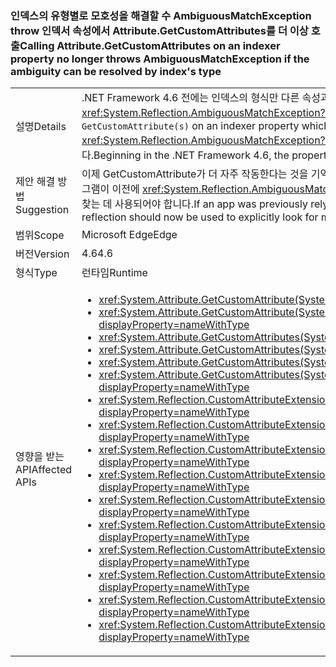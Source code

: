 ### <a name="calling-attributegetcustomattributes-on-an-indexer-property-no-longer-throws-ambiguousmatchexception-if-the-ambiguity-can-be-resolved-by-indexs-type"></a><span data-ttu-id="ccdc3-101">인덱스의 유형별로 모호성을 해결할 수 AmbiguousMatchException throw 인덱서 속성에서 Attribute.GetCustomAttributes를 더 이상 호출</span><span class="sxs-lookup"><span data-stu-id="ccdc3-101">Calling Attribute.GetCustomAttributes on an indexer property no longer throws AmbiguousMatchException if the ambiguity can be resolved by index's type</span></span>

|   |   |
|---|---|
|<span data-ttu-id="ccdc3-102">설명</span><span class="sxs-lookup"><span data-stu-id="ccdc3-102">Details</span></span>|<span data-ttu-id="ccdc3-103">.NET Framework 4.6 전에는 인덱스의 형식만 다른 속성과 다른 인덱서 속성에서 <code>GetCustomAttribute(s)</code>을 호출하면 <xref:System.Reflection.AmbiguousMatchException?displayProperty=name>에 결과가 발생했습니다.</span><span class="sxs-lookup"><span data-stu-id="ccdc3-103">Prior to the .NET Framework 4.6, calling <code>GetCustomAttribute(s)</code> on an indexer property which differed from another property only by the type of the index would result in an <xref:System.Reflection.AmbiguousMatchException?displayProperty=name>.</span></span> <span data-ttu-id="ccdc3-104">.NET Framework 4.6부터 속성의 특성이 올바르게 반환됩니다.</span><span class="sxs-lookup"><span data-stu-id="ccdc3-104">Beginning in the .NET Framework 4.6, the property's attributes will be correctly returned.</span></span>|
|<span data-ttu-id="ccdc3-105">제안 해결 방법</span><span class="sxs-lookup"><span data-stu-id="ccdc3-105">Suggestion</span></span>|<span data-ttu-id="ccdc3-106">이제 GetCustomAttribute가 더 자주 작동한다는 것을 기억하십시오.</span><span class="sxs-lookup"><span data-stu-id="ccdc3-106">Be aware that GetCustomAttribute(s) will work more frequently now.</span></span> <span data-ttu-id="ccdc3-107">응용 프로그램이 이전에 <xref:System.Reflection.AmbiguousMatchException?displayProperty=name>을 의존한 경우 리플렉션은 대신 다중 인덱서를 명시적으로 찾는 데 사용되어야 합니다.</span><span class="sxs-lookup"><span data-stu-id="ccdc3-107">If an app was previously relying on the <xref:System.Reflection.AmbiguousMatchException?displayProperty=name>, reflection should now be used to explicitly look for multiple indexers, instead.</span></span>|
|<span data-ttu-id="ccdc3-108">범위</span><span class="sxs-lookup"><span data-stu-id="ccdc3-108">Scope</span></span>|<span data-ttu-id="ccdc3-109">Microsoft Edge</span><span class="sxs-lookup"><span data-stu-id="ccdc3-109">Edge</span></span>|
|<span data-ttu-id="ccdc3-110">버전</span><span class="sxs-lookup"><span data-stu-id="ccdc3-110">Version</span></span>|<span data-ttu-id="ccdc3-111">4.6</span><span class="sxs-lookup"><span data-stu-id="ccdc3-111">4.6</span></span>|
|<span data-ttu-id="ccdc3-112">형식</span><span class="sxs-lookup"><span data-stu-id="ccdc3-112">Type</span></span>|<span data-ttu-id="ccdc3-113">런타임</span><span class="sxs-lookup"><span data-stu-id="ccdc3-113">Runtime</span></span>|
|<span data-ttu-id="ccdc3-114">영향을 받는 API</span><span class="sxs-lookup"><span data-stu-id="ccdc3-114">Affected APIs</span></span>|<ul><li><xref:System.Attribute.GetCustomAttribute(System.Reflection.MemberInfo,System.Type)?displayProperty=nameWithType></li><li><xref:System.Attribute.GetCustomAttribute(System.Reflection.MemberInfo,System.Type,System.Boolean)?displayProperty=nameWithType></li><li><xref:System.Attribute.GetCustomAttributes(System.Reflection.MemberInfo)?displayProperty=nameWithType></li><li><xref:System.Attribute.GetCustomAttributes(System.Reflection.MemberInfo,System.Boolean)?displayProperty=nameWithType></li><li><xref:System.Attribute.GetCustomAttributes(System.Reflection.MemberInfo,System.Type)?displayProperty=nameWithType></li><li><xref:System.Attribute.GetCustomAttributes(System.Reflection.MemberInfo,System.Type,System.Boolean)?displayProperty=nameWithType></li><li><xref:System.Reflection.CustomAttributeExtensions.GetCustomAttribute(System.Reflection.MemberInfo,System.Type)?displayProperty=nameWithType></li><li><xref:System.Reflection.CustomAttributeExtensions.GetCustomAttribute(System.Reflection.MemberInfo,System.Type,System.Boolean)?displayProperty=nameWithType></li><li><xref:System.Reflection.CustomAttributeExtensions.GetCustomAttribute%60%601(System.Reflection.MemberInfo)?displayProperty=nameWithType></li><li><xref:System.Reflection.CustomAttributeExtensions.GetCustomAttribute%60%601(System.Reflection.MemberInfo,System.Boolean)?displayProperty=nameWithType></li><li><xref:System.Reflection.CustomAttributeExtensions.GetCustomAttributes(System.Reflection.MemberInfo)?displayProperty=nameWithType></li><li><xref:System.Reflection.CustomAttributeExtensions.GetCustomAttributes(System.Reflection.MemberInfo,System.Boolean)?displayProperty=nameWithType></li><li><xref:System.Reflection.CustomAttributeExtensions.GetCustomAttributes(System.Reflection.MemberInfo,System.Type)?displayProperty=nameWithType></li><li><xref:System.Reflection.CustomAttributeExtensions.GetCustomAttributes(System.Reflection.MemberInfo,System.Type,System.Boolean)?displayProperty=nameWithType></li><li><xref:System.Reflection.CustomAttributeExtensions.GetCustomAttributes%60%601(System.Reflection.MemberInfo)?displayProperty=nameWithType></li><li><xref:System.Reflection.CustomAttributeExtensions.GetCustomAttributes%60%601(System.Reflection.MemberInfo,System.Boolean)?displayProperty=nameWithType></li></ul>|

